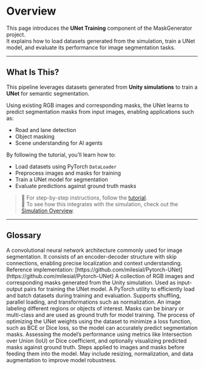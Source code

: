 # Overview

This page introduces the **UNet Training** component of the MaskGenerator project.  
It explains how to load datasets generated from the simulation, train a UNet model, and evaluate its performance for image segmentation tasks.

---

## What Is This?

This pipeline leverages datasets generated from **Unity simulations** to train a **UNet** for semantic segmentation.

Using existing RGB images and corresponding masks, the UNet learns to predict segmentation masks from input images, enabling applications such as:

- Road and lane detection
- Object masking
- Scene understanding for AI agents

By following the tutorial, you’ll learn how to:

- Load datasets using PyTorch `DataLoader`
- Preprocess images and masks for training
- Train a UNet model for segmentation
- Evaluate predictions against ground truth masks

> 📘 For step-by-step instructions, follow the [tutorial](Tutorial_UNet.md).  
> 🔄 To see how this integrates with the simulation, check out the [Simulation Overview](Overview_Simulation.md).

---

## Glossary

<deflist>

  <def title="UNet">
    A convolutional neural network architecture commonly used for image segmentation.  
    It consists of an encoder-decoder structure with skip connections, enabling precise localization and context understanding.  
    Reference implementation: [https://github.com/milesial/Pytorch-UNet](https://github.com/milesial/Pytorch-UNet)
  </def>

  <def title="Dataset">
    A collection of RGB images and corresponding masks generated from the Unity simulation.  
    Used as input-output pairs for training the UNet model.
  </def>

  <def title="DataLoader">
    A PyTorch utility to efficiently load and batch datasets during training and evaluation.  
    Supports shuffling, parallel loading, and transformations such as normalization.
  </def>

  <def title="Segmentation Mask">
    An image labeling different regions or objects of interest.  
    Masks can be binary or multi-class and are used as ground truth for model training.
  </def>

  <def title="Training">
    The process of optimizing the UNet weights using the dataset to minimize a loss function, such as BCE or Dice loss, so the model can accurately predict segmentation masks.
  </def>

  <def title="Evaluation">
    Assessing the model’s performance using metrics like Intersection over Union (IoU) or Dice coefficient, and optionally visualizing predicted masks against ground truth.
  </def>

  <def title="Preprocessing">
    Steps applied to images and masks before feeding them into the model.  
    May include resizing, normalization, and data augmentation to improve model robustness.
  </def>

</deflist>